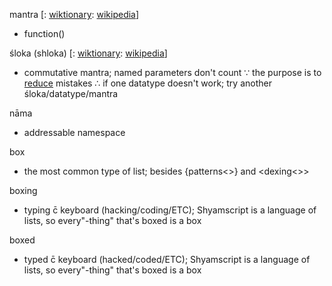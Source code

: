mantra [: [wiktionary](https://en.wiktionary.org/wiki/mantra#English): [wikipedia](https://en.wikipedia.org/wiki/Mantra)]
* function()

śloka (shloka) [: [wiktionary](https://en.wiktionary.org/wiki/shloka#English): [wikipedia](https://en.wikipedia.org/wiki/Shloka)]
* commutative mantra; named parameters don't count ∵ the purpose is to [reduce](https://xkcd.com/1161/) mistakes ∴ if one datatype doesn't work; try another śloka/datatype/mantra

nāma
* addressable namespace

box
* the most common type of list; besides {patterns<>} and <dexing<>>

boxing
* typing c̄ keyboard (hacking/coding/ETC); Shyamscript is a language of lists, so every"-thing" that's boxed is a box

boxed
* typed c̄ keyboard (hacked/coded/ETC); Shyamscript is a language of lists, so every"-thing" that's boxed is a box
